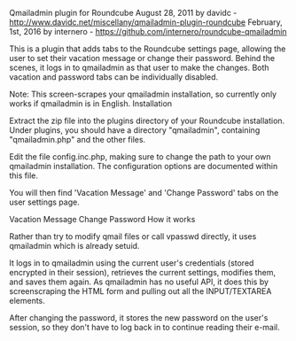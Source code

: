 Qmailadmin plugin for Roundcube
August 28, 2011 by davidc - http://www.davidc.net/miscellany/qmailadmin-plugin-roundcube
February, 1st, 2016 by internero - https://github.com/internero/roundcube-qmailadmin

This is a plugin that adds tabs to the Roundcube settings page, allowing the user to set their vacation message or change their password. Behind the scenes, it logs in to qmailadmin as that user to make the changes. Both vacation and password tabs can be individually disabled.

Note: This screen-scrapes your qmailadmin installation, so currently only works if qmailadmin is in English.
Installation

Extract the zip file into the plugins directory of your Roundcube installation. Under plugins, you should have a directory "qmailadmin", containing "qmailadmin.php" and the other files.

Edit the file config.inc.php, making sure to change the path to your own qmailadmin installation. The configuration options are documented within this file.

You will then find 'Vacation Message' and 'Change Password' tabs on the user settings page.

Vacation Message Change Password
How it works

Rather than try to modify qmail files or call vpasswd directly, it uses qmailadmin which is already setuid.

It logs in to qmailadmin using the current user's credentials (stored encrypted in their session), retrieves the current settings, modifies them, and saves them again. As qmailadmin has no useful API, it does this by screenscraping the HTML form and pulling out all the INPUT/TEXTAREA elements.

After changing the password, it stores the new password on the user's session, so they don't have to log back in to continue reading their e-mail.